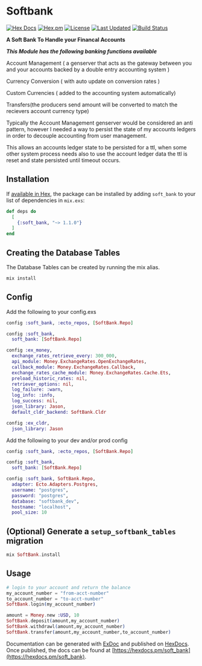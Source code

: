# Softbank

[![Hex Docs](https://img.shields.io/badge/hex-docs-lightgreen.svg)](https://hexdocs.pm/soft_bank/)
[![Hex.pm](https://img.shields.io/hexpm/dt/soft_bank.svg)](https://hex.pm/packages/soft_bank)
[![License](https://img.shields.io/hexpm/l/soft_bank.svg)](https://github.com/mithereal/ex_softbank/blob/master/LICENSE)
[![Last Updated](https://img.shields.io/github/last-commit/mithereal/ex_softbank.svg)](https://github.com/mithereal/ex_softbank/commits/master)
[![Build Status](https://circleci.com/gh/mithereal/ex_softbank.svg?style=svg)](https://github.com/mithereal/ex_softbank)

**A Soft Bank To Handle your Financal Accounts**

***This Module has the following banking functions available***

Account Management ( a genserver that acts as the gateway between you and your accounts backed by a double entry accounting system )

Currency Conversion ( with auto update on conversion rates )

Custom Currencies ( added to the accounting system automatically)

Transfers(the producers send amount will be converted to match the recievers account currency type)

Typically the Account Management genserver would be considered an anti pattern, however I needed a way to persist the state of my accounts ledgers in order to decouple accounting from user management. 

This allows an accounts ledger state to be persisted for a ttl, when some other system process needs also to use the account ledger data the ttl is reset and state persisted until timeout occurs. 

## Installation

If [available in Hex](https://hex.pm/docs/publish), the package can be installed
by adding `soft_bank` to your list of dependencies in `mix.exs`:

```elixir
def deps do
  [
    {:soft_bank, "~> 1.1.0"}
  ]
end
```
## Creating the Database Tables

The Database Tables can be created by running the mix alias.

```elixir
mix install
```

## Config

Add the following to your config.exs
```elixir
config :soft_bank, :ecto_repos, [SoftBank.Repo]

config :soft_bank,
  soft_bank: [SoftBank.Repo]

config :ex_money,
  exchange_rates_retrieve_every: 300_000,
  api_module: Money.ExchangeRates.OpenExchangeRates,
  callback_module: Money.ExchangeRates.Callback,
  exchange_rates_cache_module: Money.ExchangeRates.Cache.Ets,
  preload_historic_rates: nil,
  retriever_options: nil,
  log_failure: :warn,
  log_info: :info,
  log_success: nil,
  json_library: Jason,
  default_cldr_backend: SoftBank.Cldr

config :ex_cldr,
  json_library: Jason
```

Add the following to your dev and/or prod config
```elixir
config :soft_bank, :ecto_repos, [SoftBank.Repo]

config :soft_bank,
  soft_bank: [SoftBank.Repo]

config :soft_bank, SoftBank.Repo,
  adapter: Ecto.Adapters.Postgres,
  username: "postgres",
  password: "postgres",
  database: "softbank_dev",
  hostname: "localhost",
  pool_size: 10
```

## (Optional) Generate a `setup_softbank_tables` migration
```elixir
mix SoftBank.install
```

## Usage

```elixir
# login to your account and return the balance
my_account_number = "from-acct-number"
to_account_number = "to-acct-number"
SoftBank.login(my_account_number)

amount = Money.new :USD, 10
SoftBank.deposit(amount,my_account_number)
SoftBank.withdrawl(amount,my_account_number)
SoftBank.transfer(amount,my_account_number,to_account_number)
```

Documentation can be generated with [ExDoc](https://github.com/elixir-lang/ex_doc)
and published on [HexDocs](https://hexdocs.pm). Once published, the docs can
be found at [https://hexdocs.pm/soft_bank](https://hexdocs.pm/soft_bank).

